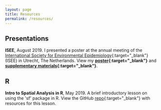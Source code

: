 ```yaml
---
layout: page
title: Resources
permalink: /resources/
---
```


## Presentations

**ISEE**, August 2019. I presented a poster at the annual meeting of the [International Society for Environmental Epidemiology](https://isee2019.org/){:target="_blank"} (ISEE) in Utrecht, The Netherlands. View my **[poster](https://djxgonzalez.github.io/resources/201908_isee/isee_poster_final.png){:target="_blank"}** and **[supplementary materials](https://djxgonzalez.github.io/resources/201908_isee/supplementary_materials.html){:target="_blank"}**.

## R

**Intro to Spatial Analysis in R**, May 2019. A brief introductory lesson on using the 'sf' package in R. View the GitHub [repo](https://github.com/djxgonzalez/spatial-analysis-r){:target="_blank"} with resources for this lesson.
